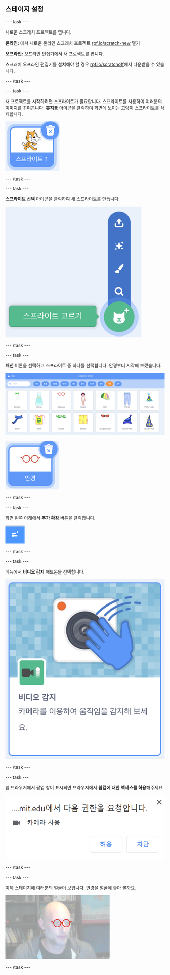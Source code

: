 ## 스테이지 설정

--- task ---

새로운 스크래치 프로젝트를 엽니다.

**온라인:** 에서 새로운 온라인 스크래치 프로젝트 [rpf.io/scratch-new](https://rpf.io/scratch-new) 열기

**오프라인:** 오프라인 편집기에서 새 프로젝트를 엽니다.

스크래치 오프라인 편집기를 설치해야 할 경우 [rpf.io/scratchoff](https://rpf.io/scratchoff)에서 다운받을 수 있습니다.

--- /task ---

--- task ---

새 프로젝트를 시작하려면 스프라이트가 필요합니다. 스프라이트를 사용하여 여러분의 이미지를 꾸며봅니다. **휴지통** 아이콘을 클릭하여 화면에 보이는 고양이 스프라이트를 삭제합니다.

![고양이 스프라이트의 휴지통 아이콘을 보여주는 이미지](images/delete-sprite.png)

--- /task ---

--- task ---

**스프라이트 선택** 아이콘을 클릭하여 새 스프라이트를 만듭니다.

![확장 된 스프라이트 선택 아이콘을 보여주는 이미지](images/new-sprite.png)

--- /task ---

--- task ---

**패션** 버튼을 선택하고 스프라이트 중 하나를 선택합니다. 안경부터 시작해 보겠습니다.

![패션 스프라이트를 보여주는 이미지](images/fashion.png)

![안경 스프라이트를 보여주는 이미지](images/glasses.png)

--- /task ---

--- task ---

화면 왼쪽 아래에서 **추가 확장** 버튼을 클릭합니다.

![확장 기능 추가 버튼을 보여주는 이미지](images/add-extension.png)

--- /task ---

--- task ---

메뉴에서 **비디오 감지** 애드온을 선택합니다.

![비디오 확장기능 라이브러리의 선택을 보여주는 이미지](images/video-extension.png)

--- /task ---

--- task ---

웹 브라우저에서 팝업 창이 표시되면 브라우저에서 **웹캠에 대한 액세스를 허용**해주세요.

![카메라 액세스 허용을 물어보는 브라우저 메시지를 보여주는 이미지](images/allow-camera.png)

--- /task ---

--- task ---

이제 스테이지에 여러분의 얼굴이 보입니다. 안경을 얼굴에 놓아 볼까요.

![얼굴 위에 안경이 놓인 남자의 이미지](images/man-with-glasses.png)

--- /task ---





